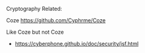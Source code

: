 















Cryptography Related:

Coze
https://github.com/Cyphrme/Coze

Like Coze but not Coze
  - https://cyberphone.github.io/doc/security/jsf.html
